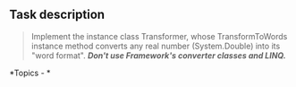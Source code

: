 ## Task description ##  

> Implement the  instance class Transformer, whose TransformToWords instance method converts any real number (System.Double) into its "word format".
>  ***Don't use Framework's converter classes and LINQ.***

*Topics - *

